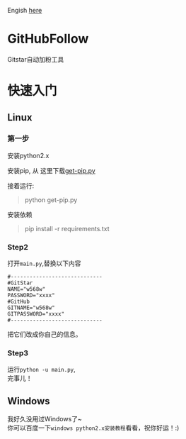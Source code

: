 Engish [here](README.md)
# GitHubFollow
Gitstar自动加粉工具
# 快速入门
## Linux
### 第一步
安装python2.x

安装pip, 从 这里下载[get-pip.py](https://bootstrap.pypa.io/get-pip.py)

接着运行:

> python get-pip.py

安装依赖

> pip install -r requirements.txt
### Step2
打开```main.py```,替换以下内容  
```
#-----------------------------
#GitStar
NAME="w568w"
PASSWORD="xxxx"
#GitHub
GITNAME="w568w"
GITPASSWORD="xxxx"
#-----------------------------
```
把它们改成你自己的信息。  
### Step3
运行```python -u main.py```,  
完事儿！
## Windows
我好久没用过Windows了~    
你可以百度一下```windows python2.x安装教程```看看，祝你好运！:)
